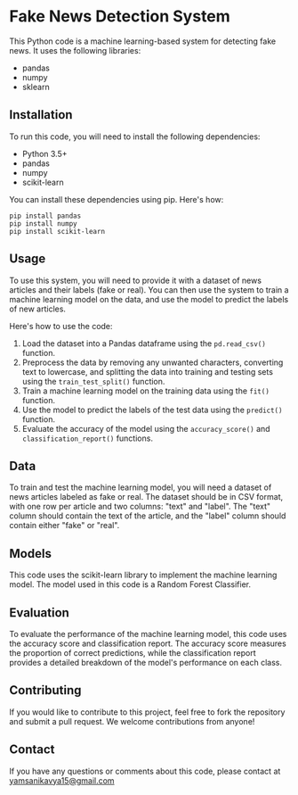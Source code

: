 
# Fake News Detection System

This Python code is a machine learning-based system for detecting fake news. It uses the following libraries: 

- pandas
- numpy
- sklearn

## Installation

To run this code, you will need to install the following dependencies:

- Python 3.5+
- pandas
- numpy
- scikit-learn

You can install these dependencies using pip. Here's how:

```
pip install pandas
pip install numpy
pip install scikit-learn
```

## Usage

To use this system, you will need to provide it with a dataset of news articles and their labels (fake or real). You can then use the system to train a machine learning model on the data, and use the model to predict the labels of new articles.

Here's how to use the code:

1. Load the dataset into a Pandas dataframe using the `pd.read_csv()` function.
2. Preprocess the data by removing any unwanted characters, converting text to lowercase, and splitting the data into training and testing sets using the `train_test_split()` function.
3. Train a machine learning model on the training data using the `fit()` function.
4. Use the model to predict the labels of the test data using the `predict()` function.
5. Evaluate the accuracy of the model using the `accuracy_score()` and `classification_report()` functions.

## Data

To train and test the machine learning model, you will need a dataset of news articles labeled as fake or real. The dataset should be in CSV format, with one row per article and two columns: "text" and "label". The "text" column should contain the text of the article, and the "label" column should contain either "fake" or "real".

## Models

This code uses the scikit-learn library to implement the machine learning model. The model used in this code is a Random Forest Classifier.

## Evaluation

To evaluate the performance of the machine learning model, this code uses the accuracy score and classification report. The accuracy score measures the proportion of correct predictions, while the classification report provides a detailed breakdown of the model's performance on each class.

## Contributing

If you would like to contribute to this project, feel free to fork the repository and submit a pull request. We welcome contributions from anyone!


## Contact

If you have any questions or comments about this code, please contact at yamsanikavya15@gmail.com 
